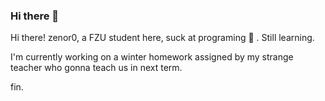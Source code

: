 ### Hi there 👋

<!--
**zenor0/zenor0** is a ✨ _special_ ✨ repository because its `README.md` (this file) appears on your GitHub profile.

Here are some ideas to get you started: //I changed this line at the end.

- 🔭 I’m currently working on ...
- 🌱 I’m currently learning ...
- 👯 I’m looking to collaborate on ...
- 🤔 I’m looking for help with ...
- 💬 Ask me about ...
- 📫 How to reach me: ...
- 😄 Pronouns: ...
- ⚡ Fun fact: ...
-->



Hi there! zenor0, a FZU student here,  suck at programing :shit: . Still learning. 

I'm currently working on a winter homework assigned by my strange teacher who gonna teach us in next term.

fin.
